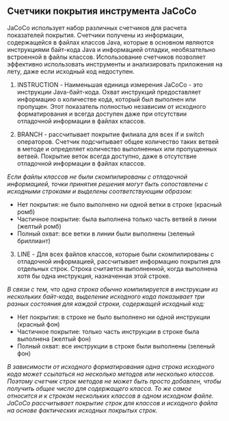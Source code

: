 ## Счетчики покрытия инструмента JaCoCo

JaCoCo использует набор различных счетчиков для расчета показателей покрытия. 
Счетчики получены из информации, содержащейся в файлах классов Java, которые в основном являются инструкциями байт-кода Java и информацией отладки, необязательно встроенной в файлы классов.
 Использование счетчиков позволяет эффективно использовать инструменты и анализировать приложения на лету, даже если исходный код недоступен.
 
1. INSTRUCTION - Наименьшая единица измерения JaCoCo - это инструкции Java-байт-кода. Охват инструкций предоставляет информацию о количестве кода, который был выполнен или пропущен. Этот показатель полностью независим от исходного форматирования и всегда доступен даже при отсутствии отладочной информации в файлах классов.
 
2. BRANCH - рассчитывает покрытие филиала для всех if и switch операторов. Счетчик подсчитывает общее количество таких ветвей в методе и определяет количество выполненных или пропущенных ветвей. Покрытие веток всегда доступно, даже в отсутствие отладочной информации в файлах классов.
 
 *Если файлы классов не были скомпилированы с отладочной информацией, точки принятия решения могут быть сопоставлены с исходными строками и выделены соответствующим образом:*
 * Нет покрытия: не было выполнено ни одной ветки в строке (красный ромб)
 * Частичное покрытие: была выполнена только часть ветвей в линии (желтый ромб)
 * Полный охват: все ветки в линии были выполнены (зеленый бриллиант)
 
 3. LINE - Для всех файлов классов, которые были скомпилированы с отладочной информацией, рассчитывает информацию покрытия для отдельных строк. Строка считается выполненной, когда выполнена хотя бы одна инструкция, назначенная этой строке. 
 
 *В связи с тем, что одна строка обычно компилируется в инструкции из нескольких байт-кода, выделение исходного кода показывает три разных состояния для каждой строки, содержащей исходный код:*
 * Нет покрытия: в строке не было выполнено ни одной инструкции (красный фон)
 * Частичное покрытие: только часть инструкции в строке была выполнена (желтый фон)
 * Полный охват: все инструкции в строке были выполнены (зеленый фон)
 
 *В зависимости от исходного форматирования одна строка исходного кода может ссылаться на несколько методов или несколько классов. Поэтому счетчик строк методов не может быть просто добавлен, чтобы получить общее число для содержащего класса.*
*То же самое относится и к строкам нескольких классов в одном исходном файле. JaCoCo рассчитывает покрытие строк для классов и исходного файла на основе фактических исходных покрытых строк.*
